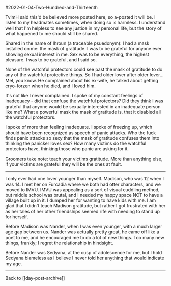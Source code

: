 #2022-01-04-Two-Hundred-and-Thirteenth

TvimH said this'd be believed more posted here, so a-posted it will be.  I listen to my headmates sometimes, when doing so is harmless.  I understand well that I'm helpless to see any justice in my personal life, but the story of what happened to me should still be shared.

Shared in the name of Ihroun (a traceable psuedonym):
I had a mask installed on me: the mask of gratitude.  I was to be grateful for anyone ever showing sexual interest in me.  Sex was to be everything, the highest pleasure.  I was to be grateful, and I said so.

None of the watchful protectors could see past the mask of gratitude to do any of the watchful protective things.  So I had older lover after older lover...  Mel, you know.  He complained about his ex-wife, he talked about getting cryo-forzen when he died, and I loved him.

It's not like I never complained.  I spoke of my constant feelings of inadequacy - did that confuse the watchful protectors?  Did they think I was grateful that anyone would be sexually interested in an inadequate person like me?  What a powerful mask the mask of gratitude is, that it disabled all the watchful protectors.

I spoke of more than feeling inadequate.  I spoke of freezing up, which should have been recognized as speech of panic attacks.  Who the fuck finds panic attacks so sexy that the mask of gratitude confuses them into thinking the panicker loves sex?  How many victims do the watchful protectors have, thinking those who panic are asking for it.

Groomers take note: teach your victims gratitude.  More than anything else, if your victims are grateful they will be the ones at fault.

---
I only ever had one lover younger than myself.  Madison, who was 12 when I was 14.  I met her on Furcadia where we both had otter characters, and we moved to IMVU.  IMVU was appealing as a sort of visual cuddling method, but middle school was brutal, and I needed my happy space NOT to have a village built up in it.  I dumped her for wanting to have kids with me.  I am glad that I didn't teach Madison gratitude, but rather I got frustrated with her as her tales of her other friendships seemed rife with needing to stand up for herself.

Before Madison was Nander, when I was even younger, with a much larger age gap between us.  Nander was actually pretty great, he came off like a poet to me, and he encouraged me to do a lot of new things.  Too many new things, frankly; I regret the relationship in hindsight.

Before Nander was Sedyana, at the cusp of adolescence for me, but I hold Sedyana blameless as I believe I never told her anything that would indicate my age.

---
Back to [[day-post-archive]]
